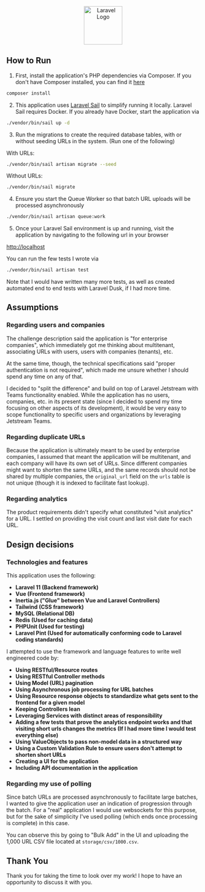 <p align="center"><a href="https://wemod.com" target="_blank"><img src="https://wemod.com/static/images/wemod-logo-40777eae11.webp" width="100" alt="Laravel Logo"></a></p>

## How to Run

1) First, install the application's PHP dependencies via Composer. If you don't have Composer installed, you can find it [here](https://getcomposer.org/)

```bash
composer install
```

2) This application uses [Laravel Sail](https://laravel.com/docs/11.x/sail) to simplify running it locally. Laravel Sail requires Docker. If you already have Docker, start the application via

```bash
./vendor/bin/sail up -d
```

3) Run the migrations to create the required database tables, with or without seeding URLs in the system. (Run one of the following)

With URLs:

```bash
./vendor/bin/sail artisan migrate --seed
```

Without URLs:

```bash
./vendor/bin/sail migrate
```

4) Ensure you start the Queue Worker so that batch URL uploads will be processed asynchronously

```bash
./vendor/bin/sail artisan queue:work
```

5) Once your Laravel Sail environment is up and running, visit the application by navigating to the following url in your browser

[http://localhost](http://localhost)

You can run the few tests I wrote via

```bash
./vendor/bin/sail artisan test
```

Note that I would have written many more tests, as well as created automated end to end tests with Laravel Dusk, if I had more time.

## Assumptions

### Regarding users and companies
The challenge description said the application is "for enterprise companies", which immediately got me thinking about multitenant, associating URLs with users, users with companies (tenants), etc. 

At the same time, though, the technical specifications said "proper authentication is not required", which made me unsure whether I should spend any time on any of that. 

I decided to "split the difference" and build on top of Laravel Jetstream with Teams functionality enabled. While the application has no users, companies, etc. in its present state (since I decided to spend my time focusing on other aspects of its development), it would be very easy to scope functionality to specific users and organizations by leveraging Jetstream Teams.

### Regarding duplicate URLs
Because the application is ultimately meant to be used by enterprise companies, I assumed that meant the application will be multitenant, and each company will have its own set of URLs. Since different companies might want to shorten the same URLs, and the same records should not be shared by multiple companies, the `original_url` field on the `urls` table is not unique (though it is indexed to facilitate fast lookup). 

### Regarding analytics
The product requirements didn't specify what constituted "visit analytics" for a URL. I settled on providing the visit count and last visit date for each URL.

## Design decisions
### Technologies and features 
This application uses the following:
- **Laravel 11 (Backend framework)**
- **Vue (Frontend framework)**
- **Inertia.js ("Glue" between Vue and Laravel Controllers)**
- **Tailwind (CSS framework)**
- **MySQL (Relational DB)**
- **Redis (Used for caching data)**
- **PHPUnit (Used for testing)**
- **Laravel Pint (Used for automatically conforming code to Laravel coding standards)**

I attempted to use the framework and language features to write well engineered code by:

- **Using RESTful/Resource routes**
- **Using RESTful Controller methods**
- **Using Model (URL) pagination**
- **Using Asynchronous job processing for URL batches**
- **Using Resource response objects to standardize what gets sent to the frontend for a given model**
- **Keeping Controllers lean**
- **Leveraging Services with distinct areas of responsibility**
- **Adding a few tests that prove the analytics endpoint works and that visiting short urls changes the metrics (If I had more time I would test everything else)**
- **Using ValueObjects to pass non-model data in a structured way**
- **Using a Custom Validation Rule to ensure users don't attempt to shorten short URLs**
- **Creating a UI for the application**
- **Including API documentation in the application**

### Regarding my use of polling
Since batch URLs are processed asynchronously to facilitate large batches, I wanted to give the application user an indication of progression through the batch. For a "real" application I would use websockets for this purpose, but for the sake of simplicity I've used polling (which ends once processing is complete) in this case. 

You can observe this by going to "Bulk Add" in the UI and uploading the 1,000 URL CSV file located at `storage/csv/1000.csv`.

## Thank You
Thank you for taking the time to look over my work! I hope to have an opportunity to discuss it with you.
